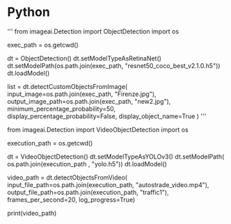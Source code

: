 # Python


'''
from imageai.Detection import ObjectDetection
import os

exec_path = os.getcwd()

dt = ObjectDetection()
dt.setModelTypeAsRetinaNet()
dt.setModelPath(os.path.join(exec_path, "resnet50_coco_best_v2.1.0.h5"))
dt.loadModel()

list = dt.detectCustomObjectsFromImage(
    input_image=os.path.join(exec_path, "Firenze.jpg"), 
    output_image_path=os.path.join(exec_path, "new2.jpg"),
    minimum_percentage_probability=50,
    display_percentage_probability=False,
    display_object_name=True
    )
'''



from imageai.Detection import VideoObjectDetection
import os

execution_path = os.getcwd()

dt = VideoObjectDetection()
dt.setModelTypeAsYOLOv3()
dt.setModelPath( os.path.join(execution_path , "yolo.h5"))
dt.loadModel()

video_path = dt.detectObjectsFromVideo(
    input_file_path=os.path.join(execution_path, "autostrade_video.mp4"),
    output_file_path=os.path.join(execution_path, "traffic1"),
    frames_per_second=20, log_progress=True)


print(video_path)
